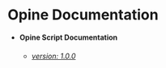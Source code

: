 # Opine Documentation

- **Opine Script Documentation**
    - ###### [version: 1.0.0](./opinescript/v1.0.0.md)